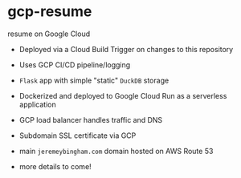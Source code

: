 # gcp-resume
resume on Google Cloud

- Deployed via a Cloud Build Trigger on changes to this repository
- Uses GCP CI/CD pipeline/logging
- `Flask` app with simple "static" `DuckDB` storage
- Dockerized and deployed to Google Cloud Run as a serverless application
- GCP load balancer handles traffic and DNS
- Subdomain SSL certificate via GCP
- main `jeremeybingham.com` domain hosted on AWS Route 53

- more details to come!
